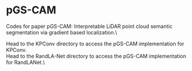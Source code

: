 # pGS-CAM
Codes for paper pGS-CAM: Interpretable LiDAR point cloud semantic segmentation via gradient based localization.\

Head to the KPConv directory to access the pGS-CAM implementation for KPConv.\
Head to the RandLA-Net directory to access the pGS-CAM implementation for RandLANet.\

